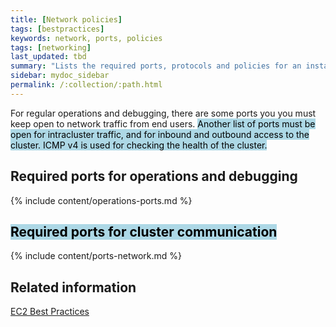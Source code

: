 ```yaml
---
title: [Network policies]
tags: [bestpractices]
keywords: network, ports, policies
tags: [networking]
last_updated: tbd
summary: "Lists the required ports, protocols and policies for an installation."
sidebar: mydoc_sidebar
permalink: /:collection/:path.html
---
```

For regular operations and debugging, there are some ports you you must keep open to network traffic from end users. <mark style="background-color: lightblue">Another list of ports must be open for intracluster traffic, and for inbound and outbound access to the cluster. ICMP v4 is used for checking the health of the cluster.</mark>

## Required ports for operations and debugging

{% include content/operations-ports.md %}

## <mark style="background-color: lightblue">Required ports for cluster communication</mark>

{% include content/ports-network.md %}

## Related information  

[EC2 Best Practices](http://docs.aws.amazon.com/AWSEC2/latest/UserGuide/ec2-best-practices.html)
